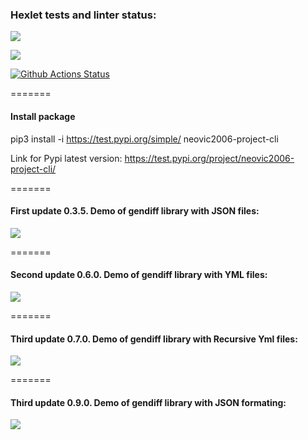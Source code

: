 ### Hexlet tests and linter status:

<a href="https://codeclimate.com/github/NeoVic2006/python-project-lvl2/maintainability"><img src="https://api.codeclimate.com/v1/badges/5bc047f15d925f50a87a/maintainability" /></a>

<a href="https://codeclimate.com/github/NeoVic2006/python-project-lvl2/test_coverage"><img src="https://api.codeclimate.com/v1/badges/5bc047f15d925f50a87a/test_coverage" /></a>

[![Github Actions Status](https://github.com/NeoVic2006/python-project-lvl2/workflows/CI/badge.svg)](https://github.com/NeoVic2006/python-project-lvl2/actions)

=======

#### Install package

pip3 install -i https://test.pypi.org/simple/ neovic2006-project-cli

Link for Pypi latest version: https://test.pypi.org/project/neovic2006-project-cli/

=======

#### First update 0.3.5. Demo of gendiff library with JSON files:
<a href="https://asciinema.org/a/KDrosXZZCkWBvEdHnQS0AL2yS" target="_blank"><img src="https://asciinema.org/a/PC0cFNvfiJ0ITBHYiyaFHGzyu.svg" /></a>

=======

#### Second update 0.6.0. Demo of gendiff library with YML files:
<a href="https://asciinema.org/a/l8ZoGO5OEkUgdOnpqPADf3iAS" target="_blank"><img src="https://asciinema.org/a/PC0cFNvfiJ0ITBHYiyaFHGzyu.svg" /></a>

=======

#### Third update 0.7.0. Demo of gendiff library with Recursive Yml files:
<a href="https://asciinema.org/a/l8ZoGO5OEkUgdOnpqPADf3iAS" target="_blank"><img src="https://asciinema.org/a/PC0cFNvfiJ0ITBHYiyaFHGzyu.svg" /></a>

=======

#### Third update 0.9.0. Demo of gendiff library with JSON formating:
<a href="https://asciinema.org/a/l8ZoGO5OEkUgdOnpqPADf3iAS" target="_blank"><img src="https://asciinema.org/a/04FC5ynmaTrTrHlW7Icfh4Jyd.svg" /></a>
